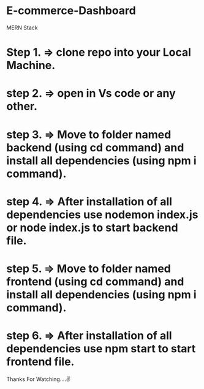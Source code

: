 # E-commerce-Dashboard
MERN Stack
# Step 1. => clone repo into your Local Machine.
# step 2. => open in Vs code or any other.
# step 3. => Move to folder named backend (using cd command) and install all dependencies (using npm i command).
# step 4. => After installation of all dependencies use nodemon  index.js or node index.js to start backend file. 
# step 5. => Move to folder named frontend (using cd command) and install all dependencies (using npm i command).
# step 6. => After installation of all dependencies use npm start to start frontend file.

Thanks For Watching....✌
